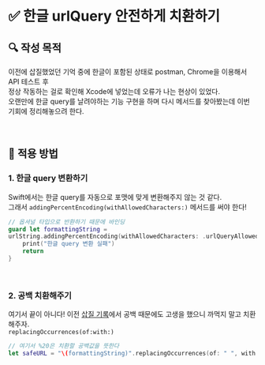 # ✅ 한글 urlQuery 안전하게 치환하기

## **🔍** 작성 목적

이전에 삽질했었던 기억 중에 한글이 포함된 상태로 postman, Chrome을 이용해서 API 테스트 후   
정상 작동하는 걸로 확인해 Xcode에 넣었는데 오류가 나는 현상이 있었다.   
오랜만에 한글 query를 날려야하는 기능 구현을 하며 다시 메서드를 찾아봤는데 이번 기회에 정리해놓으려 한다.

<br>

## 📌 적용 방법

### 1. 한글 query 변환하기

Swift에서는 한글 query를 자동으로 포맷에 맞게 변환해주지 않는 것 같다.   
그래서 `addingPercentEncoding(withAllowedCharacters:)` 메서드를 써야 한다!

~~~swift
// 옵셔널 타입으로 반환하기 때문에 바인딩
guard let formattingString =
urlString.addingPercentEncoding(withAllowedCharacters: .urlQueryAllowed) else {
    print("한글 query 변환 실패")
    return
}
~~~

<br>

### 2. 공백 치환해주기

여기서 끝이 아니다! 이전 [삽질 기록](8.md)에서 공백 때문에도 고생을 했으니 까먹지 말고 치환해주자.   
`replacingOccurrences(of:with:)`

~~~swift
// 여기서 %20은 치환할 공백값을 뜻한다
let safeURL = "\(formattingString)".replacingOccurrences(of: " ", with: "%20")
~~~

